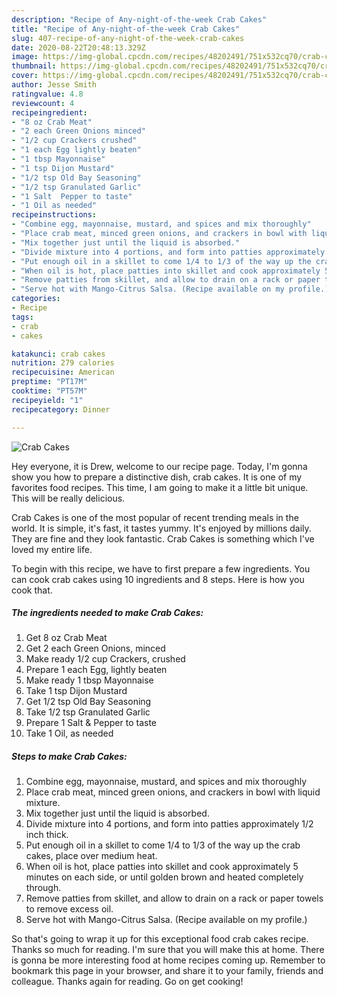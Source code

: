 ```yaml
---
description: "Recipe of Any-night-of-the-week Crab Cakes"
title: "Recipe of Any-night-of-the-week Crab Cakes"
slug: 407-recipe-of-any-night-of-the-week-crab-cakes
date: 2020-08-22T20:48:13.329Z
image: https://img-global.cpcdn.com/recipes/48202491/751x532cq70/crab-cakes-recipe-main-photo.jpg
thumbnail: https://img-global.cpcdn.com/recipes/48202491/751x532cq70/crab-cakes-recipe-main-photo.jpg
cover: https://img-global.cpcdn.com/recipes/48202491/751x532cq70/crab-cakes-recipe-main-photo.jpg
author: Jesse Smith
ratingvalue: 4.8
reviewcount: 4
recipeingredient:
- "8 oz Crab Meat"
- "2 each Green Onions minced"
- "1/2 cup Crackers crushed"
- "1 each Egg lightly beaten"
- "1 tbsp Mayonnaise"
- "1 tsp Dijon Mustard"
- "1/2 tsp Old Bay Seasoning"
- "1/2 tsp Granulated Garlic"
- "1 Salt  Pepper to taste"
- "1 Oil as needed"
recipeinstructions:
- "Combine egg, mayonnaise, mustard, and spices and mix thoroughly"
- "Place crab meat, minced green onions, and crackers in bowl with liquid mixture."
- "Mix together just until the liquid is absorbed."
- "Divide mixture into 4 portions, and form into patties approximately 1/2 inch thick."
- "Put enough oil in a skillet to come 1/4 to 1/3 of the way up the crab cakes, place over medium heat."
- "When oil is hot, place patties into skillet and cook approximately 5 minutes on each side, or until golden brown and heated completely through."
- "Remove patties from skillet, and allow to drain on a rack or paper towels to remove excess oil."
- "Serve hot with Mango-Citrus Salsa. (Recipe available on my profile.)"
categories:
- Recipe
tags:
- crab
- cakes

katakunci: crab cakes 
nutrition: 279 calories
recipecuisine: American
preptime: "PT17M"
cooktime: "PT57M"
recipeyield: "1"
recipecategory: Dinner

---
```



![Crab Cakes](https://img-global.cpcdn.com/recipes/48202491/751x532cq70/crab-cakes-recipe-main-photo.jpg)

Hey everyone, it is Drew, welcome to our recipe page. Today, I'm gonna show you how to prepare a distinctive dish, crab cakes. It is one of my favorites food recipes. This time, I am going to make it a little bit unique. This will be really delicious.



Crab Cakes is one of the most popular of recent trending meals in the world. It is simple, it's fast, it tastes yummy. It's enjoyed by millions daily. They are fine and they look fantastic. Crab Cakes is something which I've loved my entire life.


To begin with this recipe, we have to first prepare a few ingredients. You can cook crab cakes using 10 ingredients and 8 steps. Here is how you cook that.

<!--inarticleads1-->

##### The ingredients needed to make Crab Cakes:

1. Get 8 oz Crab Meat
1. Get 2 each Green Onions, minced
1. Make ready 1/2 cup Crackers, crushed
1. Prepare 1 each Egg, lightly beaten
1. Make ready 1 tbsp Mayonnaise
1. Take 1 tsp Dijon Mustard
1. Get 1/2 tsp Old Bay Seasoning
1. Take 1/2 tsp Granulated Garlic
1. Prepare 1 Salt &amp; Pepper to taste
1. Take 1 Oil, as needed




<!--inarticleads2-->

##### Steps to make Crab Cakes:

1. Combine egg, mayonnaise, mustard, and spices and mix thoroughly
1. Place crab meat, minced green onions, and crackers in bowl with liquid mixture.
1. Mix together just until the liquid is absorbed.
1. Divide mixture into 4 portions, and form into patties approximately 1/2 inch thick.
1. Put enough oil in a skillet to come 1/4 to 1/3 of the way up the crab cakes, place over medium heat.
1. When oil is hot, place patties into skillet and cook approximately 5 minutes on each side, or until golden brown and heated completely through.
1. Remove patties from skillet, and allow to drain on a rack or paper towels to remove excess oil.
1. Serve hot with Mango-Citrus Salsa. (Recipe available on my profile.)




So that's going to wrap it up for this exceptional food crab cakes recipe. Thanks so much for reading. I'm sure that you will make this at home. There is gonna be more interesting food at home recipes coming up. Remember to bookmark this page in your browser, and share it to your family, friends and colleague. Thanks again for reading. Go on get cooking!
